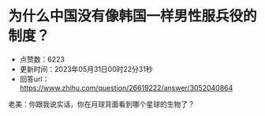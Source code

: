 # 为什么中国没有像韩国一样男性服兵役的制度？
- 点赞数：6223
- 更新时间：2023年05月31日00时22分31秒
- 回答url：https://www.zhihu.com/question/26619222/answer/3052040864
<body>
 <p data-pid="TQTUbyPr">老美：你跟我说实话，你在月球背面看到哪个星球的生物了？</p>
</body>